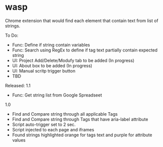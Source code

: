 # wasp
Chrome extension that would find each element that contain text from list of strings.


To Do:
- Func: Define if string contain variables
- Func: Search using RegEx to define if tag text partially contain expected string
- UI: Project Add/Delete/Modufy tab to be added (In progress)
- UI: About box to be added (In progress)
- UI: Manual scritp trigger button
- TBD


Released:
1.1
- Func: Get string list from Google Spreadseet

1.0
- Find and Compare string through all applicable Tags
- Find and Compare string through Tags that have aria-label attribute
- Script auto-trigger set to 2 sec.
- Script injected to each page and iframes
- Found strings highlighted orange for tags text and purple for attribute values 